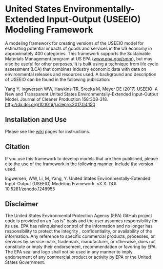 # United States Environmentally-Extended Input-Output (USEEIO) Modeling Framework 
A modeling framework for creating versions of the USEEIO model for estimating potential impacts of goods and services in the US economy in approximately 400 categories. This framework supports the Sustainable Materials Management program at US EPA (www.epa.gov/smm), but may also be useful for other purposes. It is built using a technique from life cycle assessment (LCA) that combines industry economic data with data on environmental releases and resources used.  A background and description of USEEIO can be found in the following publication:

Yang Y, Ingwersen WW, Hawkins TR, Srocka M, Meyer DE (2017) 
USEEIO: A New and Transparent United States Environmentally-Extended Input-Output Model. 
Journal of Cleaner Production 158:308-318. http://dx.doi.org/10.1016/j.jclepro.2017.04.150

## Installation and Use
Please see the [wiki](https://github.com/USEPA/USEEIO/wiki) pages for instructions.

## Citation
If you use this framework to develop models that are then published, please cite the use of
the framework in the following manner. Include the version used.

Ingwersen, WW, Li, M, Yang, Y. United States Environmentally-Extended Input-Output (USEEIO) Modeling Framework. 
vX.X. DOI: 10.5281/zenodo.1248955

## Disclaimer
The United States Environmental Protection Agency (EPA) GitHub project code is provided on an "as is" basis and the user assumes responsibility for its use.  EPA has relinquished control of the information and no longer has responsibility to protect the integrity , confidentiality, or availability of the information.  Any reference to specific commercial products, processes, or services by service mark, trademark, manufacturer, or otherwise, does not constitute or imply their endorsement, recommendation or favoring by EPA.  The EPA seal and logo shall not be used in any manner to imply endorsement of any commercial product or activity by EPA or the United States Government.
